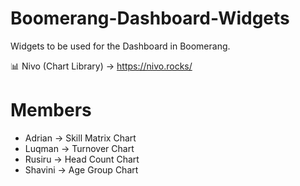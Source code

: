 # Boomerang-Dashboard-Widgets
Widgets to be used for the Dashboard in Boomerang.

📊 Nivo (Chart Library) -> https://nivo.rocks/

# Members
* Adrian  -> Skill Matrix Chart
* Luqman  -> Turnover Chart
* Rusiru  -> Head Count Chart
* Shavini -> Age Group Chart




